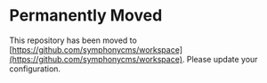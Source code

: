 # Permanently Moved

This repository has been moved to [https://github.com/symphonycms/workspace](https://github.com/symphonycms/workspace). Please update your configuration.
